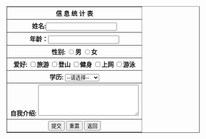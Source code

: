 <table border="1">
	<tr>
		<th>信&nbsp;息&nbsp;统&nbsp;计&nbsp;表</th>
	</tr>
	<tr>
		<th>姓名:<input type="text" name="userName"></th>
	</tr>
	<tr>
		<th>年龄：<input type="number" name="number"></th>
	</tr>
	<tr>
		<th>
			性别:
			<input type="radio" name="sex" value="1">男
			<input type="radio" name="sex" value="0">女
		</th>
	</tr>
	<tr>
		<th>
			爱好:
			<input type="checkbox" name="hobby" value="1">旅游
			<input type="checkbox" name="hobby" value="2">登山
			<input type="checkbox" name="hobby" value="3">健身
			<input type="checkbox" name="hobby" value="4">上网
			<input type="checkbox" name="hobby" value="5">游泳
		</th>
	</tr>
	<tr>
		<th>
			学历:
			<select name="degree">
				<option value="">--请选择--</option>
			    <option value="1">专科</option>
				<option value="2">本科</option>
				<option value="3">硕士</option>
				<option value="4">博士及以上</option>
			</select>
		</th>
	</tr>
	<tr>
		<th>
			自我介绍:
			<textarea name="comment" rows="5" cols="30"></textarea>
		</th>
	</tr>
	<tr>
		<th>
			<input type="hidden" name="userId" value="1001">
			<input type="submit" value="提交">
			<input type="reset" value="重置">
			<input type="button" value="返回">
		</th>
	</tr>
</table>

